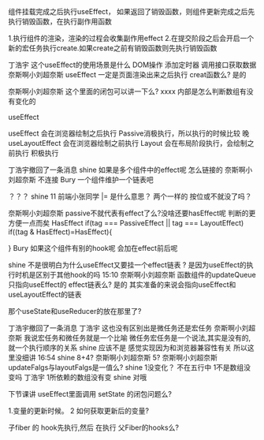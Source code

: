 
组件挂载完成之后执行useEffect，
如果返回了销毁函数，则组件更新完成之后先执行销毁函数，在执行副作用函数 


1.执行组件的渲染，渲染的过程会收集副作用effect
2.在提交阶段之后会开启一个新的宏任务执行create.如果create之前有销毁函数则先执行销毁函数

丁浩宇
这个useEffect的使用场景是什么 DOM操作 添加定时器 调用接口获取数据
奈斯啊小刘超奈斯
useEffect 一定是页面渲染出来之后执行 creat函数么? 是的

奈斯啊小刘超奈斯
这个里面的闭包可以讲一下么? 
xxxx
内部是怎么判断数组有没有变化的 

useEffect

useEffect 会在浏览器绘制之后执行 Passive消极执行，所以执行的时候比较 晚
useLayoutEffect 会在浏览器绘制之前执行  Layout 会在布局阶段执行，会绘制之前执行 积极执行

丁浩宇撤回了一条消息
shine
如果是多个组件中的effect呢 怎么链接的 
奈斯啊小刘超奈斯
不连接 
Bury
一个组件维护一个链表吧 

？？？
shine
11 
前端小张同学
|= 是什么意思？ 两个一样的 按位或不就没了吗？ 



奈斯啊小刘超奈斯
passive不就代表有effect了么?没啥还要hasEffect呢 
判断的更方便一点而矣
HasEffect
if(tag === PassiveEffect || tag === LayoutEffect)
if((tag & HasEffect)=HasEffect){

}
Bury
如果这个组件有别的hook呢 会加在effect前后呢 


shine
不是很明白为什么useEffect又要挂一个effect链表 ?
是因为useEffect的执行时机是区别于其他hook的吗 
15:10
奈斯啊小刘超奈斯
函数组件的updateQueue只指向useEffect的 effect链表么? 
是的
其实准备的来说会指向useEffect和useLayoutEffect的链表

那个useState和useReducer的放在那里了? 



丁浩宇撤回了一条消息
丁浩宇
这也没有区别出是微任务还是宏任务 
奈斯啊小刘超奈斯
我说宏任务和微任务就是一个比喻
微任务宏任务是一个说法,其实是没有的,就一个执行顺序的关系 
shine
应该不是 感觉实现因为和浏览器兼容性有关 所以这里没细讲 
16:54
shine
8+4? 
奈斯啊小刘超奈斯
5? 
奈斯啊小刘超奈斯
updateFalgs与layoutFalgs是一值么? 
shine
1没变化？ 
不在五行中
1不是数组没变吗 
丁浩宇
1所依赖的数组没有变 
shine
对哦 


下节课讲 useEffect里面调用 setState 的闭包问题么? 

1.变量的更新时候。
2 如何获取更新后的变量?


子fiber 的 hook先执行,然后 在执行 父Fiber的hooks么? 